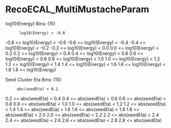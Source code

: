 # RecoECAL_MultiMustacheParam

log10(Energy) Bins: (15)

          log10(Energy) < -0.8
  -0.8 <= log10(Energy) < -0.6
  -0.6 <= log10(Energy) < -0.4
  -0.4 <= log10(Energy) < -0.2
  -0.2 <= log10(Energy) <  0.0
   0.0 <= log10(Energy) <  0.2
   0.2 <= log10(Energy) <  0.4
   0.4 <= log10(Energy) <  0.6
   0.6 <= log10(Energy) <  0.8
   0.8 <= log10(Energy) <  1.0
   1.0 <= log10(Energy) <  1.2
   1.2 <= log10(Energy) <  1.4
   1.4 <= log10(Energy) <  1.6
   1.6 <= log10(Energy) <  1.8
   1.8 <= log10(Energy)
   
Seed Cluster Eta Bins: (15)

         abs(seedEta) < 0.2
  0.2 <= abs(seedEta) < 0.4
  0.4 <= abs(seedEta) < 0.6
  0.6 <= abs(seedEta) < 0.8
  0.8 <= abs(seedEta) < 1.0
  1.0 <= abs(seedEta) < 1.2
  1.2 <= abs(seedEta) < 1.4
  1.4 <= abs(seedEta) < 1.6
  1.6 <= abs(seedEta) < 1.8
  1.8 <= abs(seedEta) < 2.0
  2.0 <= abs(seedEta) < 2.2
  2.2 <= abs(seedEta) < 2.4
  2.4 <= abs(seedEta) < 2.6
  2.6 <= abs(seedEta) < 2.8
  2.8 <= abs(seedEta)



  
